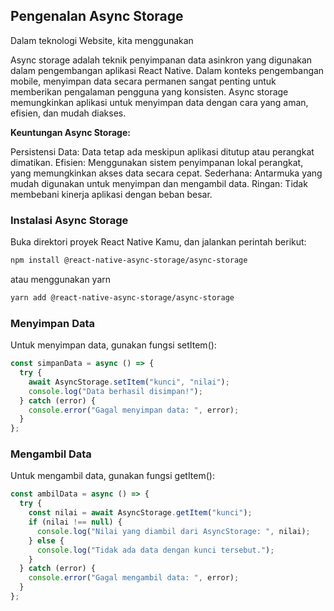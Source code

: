 ## Pengenalan Async Storage

Dalam teknologi Website, kita menggunakan

Async storage adalah teknik penyimpanan data asinkron yang digunakan dalam pengembangan aplikasi React Native. Dalam konteks pengembangan mobile, menyimpan data secara permanen sangat penting untuk memberikan pengalaman pengguna yang konsisten. Async storage memungkinkan aplikasi untuk menyimpan data dengan cara yang aman, efisien, dan mudah diakses.

**Keuntungan Async Storage:**

Persistensi Data: Data tetap ada meskipun aplikasi ditutup atau perangkat dimatikan.
Efisien: Menggunakan sistem penyimpanan lokal perangkat, yang memungkinkan akses data secara cepat.
Sederhana: Antarmuka yang mudah digunakan untuk menyimpan dan mengambil data.
Ringan: Tidak membebani kinerja aplikasi dengan beban besar.

### Instalasi Async Storage

Buka direktori proyek React Native Kamu, dan jalankan perintah berikut:

```bash
npm install @react-native-async-storage/async-storage
```

atau menggunakan yarn

```bash
yarn add @react-native-async-storage/async-storage
```

### Menyimpan Data

Untuk menyimpan data, gunakan fungsi setItem():

```jsx
const simpanData = async () => {
  try {
    await AsyncStorage.setItem("kunci", "nilai");
    console.log("Data berhasil disimpan!");
  } catch (error) {
    console.error("Gagal menyimpan data: ", error);
  }
};
```

### Mengambil Data

Untuk mengambil data, gunakan fungsi getItem():

```jsx
const ambilData = async () => {
  try {
    const nilai = await AsyncStorage.getItem("kunci");
    if (nilai !== null) {
      console.log("Nilai yang diambil dari AsyncStorage: ", nilai);
    } else {
      console.log("Tidak ada data dengan kunci tersebut.");
    }
  } catch (error) {
    console.error("Gagal mengambil data: ", error);
  }
};
```
